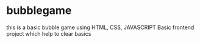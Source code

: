 # bubblegame
this is a basic bubble game using HTML, CSS, JAVASCRIPT
Basic frontend project which help to clear basics
